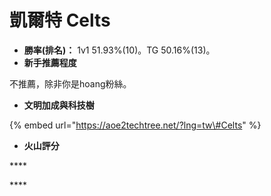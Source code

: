 # 凱爾特 Celts

* **勝率\(排名\)：** 1v1 51.93%\(10\)。TG 50.16%\(13\)。
* **新手推薦程度**

 不推薦，除非你是hoang粉絲。

* **文明加成與科技樹**

{% embed url="https://aoe2techtree.net/?lng=tw\#Celts" %}

* **火山評分**

\*\*\*\*

\*\*\*\*


